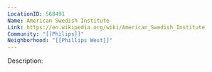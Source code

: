 ```yaml
---
LocationID: 568491
Name: American Swedish Institute
Link: https://en.wikipedia.org/wiki/American_Swedish_Institute
Community: "[[Philips]]"
Neighborhood: "[[Phillips West]]"
---
```


Description:

